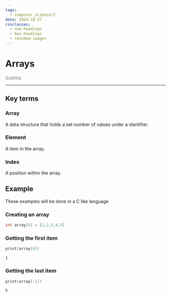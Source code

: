 ```yaml
---
tags:
  - computer_science/7
date: 2024-10-27
cssclasses:
  - neo-headings
  - bai-headings
  - rounded-images
---
```

# Arrays
<p class="text-center" style="margin:0;color:gray;">Subtitle</p>

***
## Key terms
### Array
A data structure that holds a set number of values under a identifier.
### Element
A item in the array.
### Index
A position within the array.

## Example
These examples will be done in a C like language
### Creating an array
```c
int array[5] = {1,2,3,4,5}
```
### Getting the first item
```c
print(array[0])
```

```
1
```

### Getting the last item
```c
print(array[-1])
```

```
5
```
